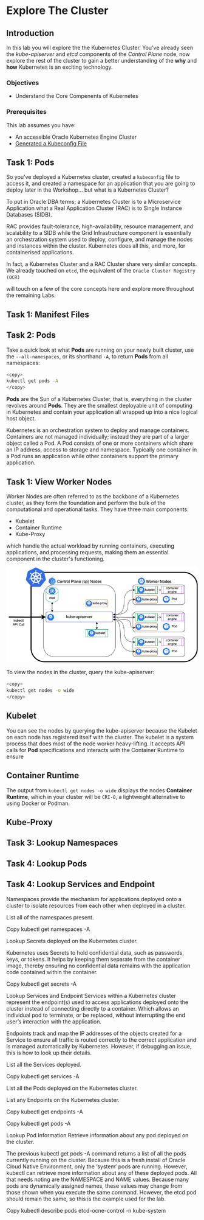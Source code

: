 # Explore The Cluster

## Introduction

In this lab you will explore the the Kubernetes Cluster.  You've already seen the *kube-apiserver* and *etcd* components of the *Control Plane* node, now explore the rest of the cluster to gain a better understanding of the **why** and **how** Kubernetes is an exciting technology.

### Objectives

* Understand the Core Compenents of Kubernetes

### Prerequisites

This lab assumes you have:

* An accessible Oracle Kubernetes Engine Cluster
* [Generated a Kubeconfig File](?lab=access-cluster)

## Task 1: Pods

So you've deployed a Kubernetes cluster, created a `kubeconfig` file to access it, and created a namespace for an application that you are going to deploy later in the Workshop... but what is a Kubernetes Cluster?

To put in Oracle DBA terms; a Kubernetes Cluster is to a Microservice Application what a Real Application Cluster (RAC) is to Single Instance Databases (SIDB).  

RAC provides fault-tolerance, high-availability, resource management, and scalability to a SIDB while the Grid Infrastructure component is essentially an orchestration system used to deploy, configure, and manage the nodes and instances within the cluster.  Kubernetes does all this, and more, for containerised applications.

In fact, a Kubernetes Cluster and a RAC Cluster share very similar concepts.  We already touched on `etcd`, the equivalent of the `Oracle Cluster Registry (OCR)` 


will touch on a few of the core concepts here and explore more throughout the remaining Labs.

## Task 1: Manifest Files

## Task 2: Pods



Take a quick look at what **Pods** are running on your newly built cluster, use the `--all-namespaces`, or its shorthand `-A`, to return **Pods** from all namespaces:

```bash
<copy>
kubectl get pods -A
</copy>
```



**Pods** are the Sun of a Kubernetes Cluster, that is, everything in the cluster revolves around **Pods**.  They are the smallest deployable unit of computing in Kubernetes and contain your application all wrapped up into a nice logical host object.




Kubernetes is an orchestration system to deploy and manage containers. Containers are not managed
individually; instead they are part of a larger object called a Pod. A Pod consists of one or more containers which share an
IP address, access to storage and namespace. Typically one container in a Pod runs an application while other containers
support the primary application.



## Task 1: View Worker Nodes

Worker Nodes are often referred to as the backbone of a Kubernetes cluster, as they form the foundation and perform the bulk of the computational and operational tasks. They have three main components:

* Kubelet
* Container Runtime
* Kube-Proxy

which handle the actual workload by running containers, executing applications, and processing requests, making them an essential component in the cluster's functioning.

![Worker Nodes](images/worker_nodes.png "Worker Nodes")

To view the nodes in the cluster, query the kube-apiserver:

```bash
<copy>
kubectl get nodes -o wide
</copy>
```

## Kubelet

You can see the nodes by querying the kube-apiserver because the Kubelet on each node has registered itself with the cluster.  The kubelet is a system process that does most of the node worker heavy-lifting.  It  accepts API calls for **Pod** specifications and interacts with the Container Runtime to ensure   

## Container Runtime

The output from `kubectl get nodes -o wide` displays the nodes **Container Runtime**, which in your cluster will be `CRI-O`, a lightweight alternative to using Docker or Podman.  



## Kube-Proxy



## Task 3: Lookup Namespaces


## Task 4: Lookup Pods


## Task 4: Lookup Services and Endpoint
Namespaces provide the mechanism for applications deployed onto a cluster to isolate resources from each other when deployed in a cluster.

List all of the namespaces present.


Copy
kubectl get namespaces -A


Lookup Secrets deployed on the Kubernetes cluster.

Kubernetes uses Secrets to hold confidential data, such as passwords, keys, or tokens. It helps by keeping them separate from the container image, thereby ensuring no confidential data remains with the application code contained within the container.


Copy
kubectl get secrets -A

Lookup Services and Endpoint
Services within a Kubernetes cluster represent the endpoint(s) used to access applications deployed onto the cluster instead of connecting directly to a container. Which allows an individual pod to terminate, or be replaced, without interrupting the end user’s interaction with the application.

Endpoints track and map the IP addresses of the objects created for a Service to ensure all traffic is routed correctly to the correct application and is managed automatically by Kubernetes. However, if debugging an issue, this is how to look up their details.

List all the Services deployed.


Copy
kubectl get services -A

List all the Pods deployed on the Kubernetes cluster.

List any Endpoints on the Kubernetes cluster.


Copy
kubectl get endpoints -A


Copy
kubectl get pods -A


Lookup Pod Information
Retrieve information about any pod deployed on the cluster.

The previous kubectl get pods -A command returns a list of all the pods currently running on the cluster. Because this is a fresh install of Oracle Cloud Native Environment, only the ‘system’ pods are running. However, kubectl can retrieve more information about any of these deployed pods. All that needs noting are the NAMESPACE and NAME values. Because many pods are dynamically assigned names, these values may change from those shown when you execute the same command. However, the etcd pod should remain the same, so this is the example used for the lab.


Copy
kubectl describe pods etcd-ocne-control -n kube-system


